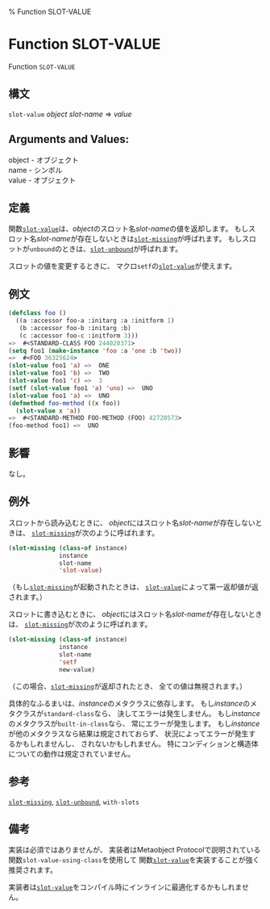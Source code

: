 % Function SLOT-VALUE

# Function SLOT-VALUE


Function `SLOT-VALUE`


## 構文

`slot-value` *object* *slot-name* => *value*


## Arguments and Values:

object - オブジェクト  
name - シンボル  
value - オブジェクト


## 定義

関数[`slot-value`](7.7.slot-value.html)は、*object*のスロット名*slot-name*の値を返却します。
もしスロット名*slot-name*が存在しないときは[`slot-missing`](7.7.slot-missing.html)が呼ばれます。
もしスロットが`unbound`のときは、[`slot-unbound`](7.7.slot-unbound.html)が呼ばれます。

スロットの値を変更するときに、
マクロ`setf`の[`slot-value`](7.7.slot-value.html)が使えます。


## 例文

```lisp
(defclass foo () 
  ((a :accessor foo-a :initarg :a :initform 1)
   (b :accessor foo-b :initarg :b)
   (c :accessor foo-c :initform 3)))
=>  #<STANDARD-CLASS FOO 244020371>
(setq foo1 (make-instance 'foo :a 'one :b 'two))
=>  #<FOO 36325624>
(slot-value foo1 'a) =>  ONE
(slot-value foo1 'b) =>  TWO
(slot-value foo1 'c) =>  3
(setf (slot-value foo1 'a) 'uno) =>  UNO
(slot-value foo1 'a) =>  UNO
(defmethod foo-method ((x foo))
  (slot-value x 'a))
=>  #<STANDARD-METHOD FOO-METHOD (FOO) 42720573>
(foo-method foo1) =>  UNO
```


## 影響

なし。


## 例外

スロットから読み込むときに、
*object*にはスロット名*slot-name*が存在しないときは、
[`slot-missing`](7.7.slot-missing.html)が次のように呼ばれます。

```lisp
(slot-missing (class-of instance)
              instance
              slot-name
              'slot-value)
```

（もし[`slot-missing`](7.7.slot-missing.html)が起動されたときは、
[`slot-value`](7.7.slot-value.html)によって第一返却値が返されます。）

スロットに書き込むときに、
*object*にはスロット名*slot-name*が存在しないときは、
[`slot-missing`](7.7.slot-missing.html)が次のように呼ばれます。

```lisp
(slot-missing (class-of instance)
              instance
              slot-name
              'setf
              new-value)
```

（この場合、[`slot-missing`](7.7.slot-missing.html)が返却されたとき、
全ての値は無視されます。）

具体的なふるまいは、*instance*のメタクラスに依存します。
もし*instance*のメタクラスが`standard-class`なら、
決してエラーは発生しません。
もし*instance*のメタクラスが`built-in-class`なら、
常にエラーが発生します。
もし*instance*が他のメタクラスなら結果は規定されておらず、
状況によってエラーが発生するかもしれませんし、
されないかもしれません。
特にコンディションと構造体についての動作は規定されていません。


## 参考

[`slot-missing`](7.7.slot-missing.html),
[`slot-unbound`](7.7.slot-unbound.html),
`with-slots`


## 備考

実装は必須ではありませんが、
実装者はMetaobject Protocolで説明されている
関数`slot-value-using-class`を使用して
関数[`slot-value`](7.7.slot-value.html)を実装することが強く推奨されます。

実装者は[`slot-value`](7.7.slot-value.html)をコンパイル時にインラインに最適化するかもしれません。

